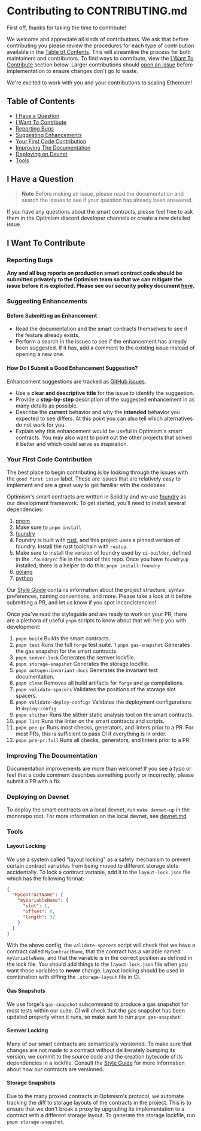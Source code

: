 # Contributing to CONTRIBUTING.md

First off, thanks for taking the time to contribute!

We welcome and appreciate all kinds of contributions. We ask that before contributing you please review the procedures for each type of contribution available in the [Table of Contents](#table-of-contents). This will streamline the process for both maintainers and contributors. To find ways to contribute, view the [I Want To Contribute](#i-want-to-contribute) section below. Larger contributions should [open an issue](https://github.com/ethereum-optimism/optimism/issues/new) before implementation to ensure changes don't go to waste.

We're excited to work with you and your contributions to scaling Ethereum!

## Table of Contents

- [I Have a Question](#i-have-a-question)
- [I Want To Contribute](#i-want-to-contribute)
- [Reporting Bugs](#reporting-bugs)
- [Suggesting Enhancements](#suggesting-enhancements)
- [Your First Code Contribution](#your-first-code-contribution)
- [Improving The Documentation](#improving-the-documentation)
- [Deploying on Devnet](#deploying-on-devnet)
- [Tools](#tools)

## I Have a Question

> **Note**
> Before making an issue, please read the documentation and search the issues to see if your question has already been answered.

If you have any questions about the smart contracts, please feel free to ask them in the Optimism discord developer channels or create a new detailed issue.

## I Want To Contribute

### Reporting Bugs

**Any and all bug reports on production smart contract code should be submitted privately to the Optimism team so that we can mitigate the issue before it is exploited. Please see our security policy document [here](https://github.com/ethereum-optimism/.github/blob/master/SECURITY.md).**

### Suggesting Enhancements

#### Before Submitting an Enhancement

- Read the documentation and the smart contracts themselves to see if the feature already exists.
- Perform a search in the issues to see if the enhancement has already been suggested. If it has, add a comment to the existing issue instead of opening a new one.

#### How Do I Submit a Good Enhancement Suggestion?

Enhancement suggestions are tracked as [GitHub issues](/issues).

- Use a **clear and descriptive title** for the issue to identify the suggestion.
- Provide a **step-by-step** description of the suggested enhancement in as many details as possible.
- Describe the **current** behavior and why the **intended** behavior you expected to see differs. At this point you can also tell which alternatives do not work for you.
- Explain why this enhancement would be useful in Optimism's smart contracts. You may also want to point out the other projects that solved it better and which could serve as inspiration.

### Your First Code Contribution

The best place to begin contributing is by looking through the issues with the `good first issue` label. These are issues that are relatively easy to implement and are a great way to get familiar with the codebase.

Optimism's smart contracts are written in Solidity and we use [foundry](https://github.com/foundry-rs/foundry) as our development framework. To get started, you'll need to install several dependencies:
1. [pnpm](https://pnpm.io)
  1. Make sure to `pnpm install`
1. [foundry](https://getfoundry.sh)
  1. Foundry is built with [rust](https://www.rust-lang.org/tools/install), and this project uses a pinned version of foundry. Install the rust toolchain with `rustup`.
  1. Make sure to install the version of foundry used by `ci-builder`, defined in the `.foundryrc` file in the root of this repo. Once you have `foundryup` installed, there is a helper to do this: `pnpm install:foundry`
1. [golang](https://golang.org/doc/install)
1. [python](https://www.python.org/downloads/)

Our [Style Guide](STYLE_GUIDE.md) contains information about the project structure, syntax preferences, naming conventions, and more. Please take a look at it before submitting a PR, and let us know if you spot inconcistencies!

Once you've read the styleguide and are ready to work on your PR, there are a plethora of useful `pnpm` scripts to know about that will help you with development:
1. `pnpm build` Builds the smart contracts.
1. `pnpm test` Runs the full `forge` test suite.
1  `pnpm gas-snapshot` Generates the gas snapshot for the smart contracts.
1. `pnpm semver-lock` Generates the semver lockfile.
1. `pnpm storage-snapshot` Generates the storage lockfile.
1. `pnpm autogen:invariant-docs` Generates the invariant test documentation.
1. `pnpm clean` Removes all build artifacts for `forge` and `go` compilations.
1. `pnpm validate-spacers` Validates the positions of the storage slot spacers.
1. `pnpm validate-deploy-configs` Validates the deployment configurations in `deploy-config`
1. `pnpm slither` Runs the slither static analysis tool on the smart contracts.
1. `pnpm lint` Runs the linter on the smart contracts and scripts.
1. `pnpm pre-pr` Runs most checks, generators, and linters prior to a PR. For most PRs, this is sufficient to pass CI if everything is in order.
1. `pnpm pre-pr:full` Runs all checks, generators, and linters prior to a PR.

### Improving The Documentation

Documentation improvements are more than welcome! If you see a typo or feel that a code comment describes something poorly or incorrectly, please submit a PR with a fix.

### Deploying on Devnet

To deploy the smart contracts on a local devnet, run `make devnet-up` in the monorepo root. For more information on the local devnet, see [devnet.md](../../specs/meta/devnet.md).

### Tools

#### Layout Locking

We use a system called "layout locking" as a safety mechanism to prevent certain contract variables from being moved to different storage slots accidentally.
To lock a contract variable, add it to the `layout-lock.json` file which has the following format:

```json
{
  "MyContractName": {
    "myVariableName": {
      "slot": 1,
      "offset": 0,
      "length": 32
    }
  }
}
```

With the above config, the `validate-spacers` script will check that we have a contract called `MyContractName`, that the contract has a variable named `myVariableName`, and that the variable is in the correct position as defined in the lock file.
You should add things to the `layout-lock.json` file when you want those variables to **never** change.
Layout locking should be used in combination with diffing the `.storage-layout` file in CI.

#### Gas Snapshots

We use forge's `gas-snapshot` subcommand to produce a gas snapshot for most tests within our suite. CI will check that the gas snapshot has been updated properly when it runs, so make sure to run `pnpm gas-snapshot`!

#### Semver Locking

Many of our smart contracts are semantically versioned. To make sure that changes are not made to a contract without deliberately bumping its version, we commit to the source code and the creation bytecode of its dependencies in a lockfile. Consult the [Style Guide](./STYLE_GUIDE.md#Versioning) for more information about how our contracts are versioned.

#### Storage Snapshots

Due to the many proxied contracts in Optimism's protocol, we automate tracking the diff to storage layouts of the contracts in the project. This is to ensure that we don't break a proxy by upgrading its implementation to a contract with a different storage layout. To generate the storage lockfile, run `pnpm storage-snapshot`.
